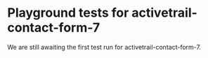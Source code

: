 # Playground tests for activetrail-contact-form-7
We are still awaiting the first test run for activetrail-contact-form-7.
